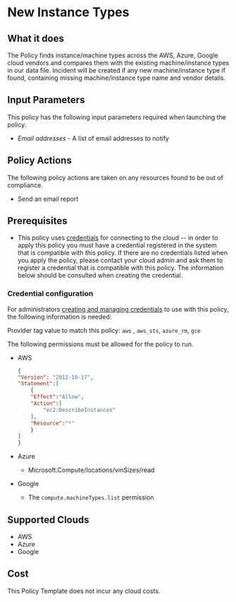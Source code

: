 # New Instance Types

## What it does

The Policy finds instance/machine types across the AWS, Azure, Google cloud vendors and compares them with the existing machine/instance types in our data file. Incident will be created if any new machine/instance type if found, containing missing machine/instance type name and vendor details.

## Input Parameters

This policy has the following input parameters required when launching the policy.

- *Email addresses* - A list of email addresses to notify

## Policy Actions

The following policy actions are taken on any resources found to be out of compliance.

- Send an email report

## Prerequisites

- This policy uses [credentials](https://docs.rightscale.com/policies/users/guides/credential_management.html) for connecting to the cloud -- in order to apply this policy you must have a credential registered in the system that is compatible with this policy. If there are no credentials listed when you apply the policy, please contact your cloud admin and ask them to register a credential that is compatible with this policy. The information below should be consulted when creating the credential.

### Credential configuration

For administrators [creating and managing credentials](https://docs.rightscale.com/policies/users/guides/credential_management.html) to use with this policy, the following information is needed:

Provider tag value to match this policy: `aws` , `aws_sts`, `azure_rm`, `gce`

The following permissions must be allowed for the policy to run.

- AWS

    ```json
    {
    "Version": "2012-10-17",
    "Statement":[
        {
        "Effect":"Allow",
        "Action":[
            "ec2:DescribeInstances"
        ],
        "Resource":"*"
        }
    ]
    }
    ```

- Azure
  - Microsoft.Compute/locations/vmSizes/read

- Google
   - The `compute.machineTypes.list` permission

## Supported Clouds

- AWS
- Azure
- Google

## Cost

This Policy Template does not incur any cloud costs.
